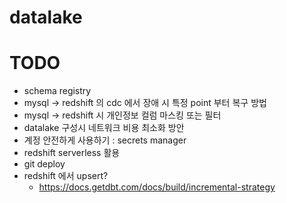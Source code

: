 # datalake


# TODO
- schema registry
- mysql -> redshift 의 cdc 에서 장애 시 특정 point 부터 복구 방법
- mysql -> redshift 시 개인정보 컬럼 마스킹 또는 필터
- datalake 구성시 네트워크 비용 최소화 방안
- 계정 안전하게 사용하기 : secrets manager
- redshift serverless 활용
- git deploy
- redshift 에서 upsert?
  - https://docs.getdbt.com/docs/build/incremental-strategy